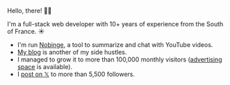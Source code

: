 Hello, there! 👋🏻

I'm a full-stack web developer with 10+ years of experience from the South of France. ☀️

- I'm run [Nobinge](https://nobinge.watch), a tool to summarize and chat with YouTube videos.
- [My blog](https://benjamincrozat.com) is another of my side hustles.
- I managed to grow it to more than 100,000 monthly visitors ([advertising space](https://benjamincrozat.com/media-kit) is available).
- I [post on 𝕏](https://twitter.com/benjamincrozat) to more than 5,500 followers.
